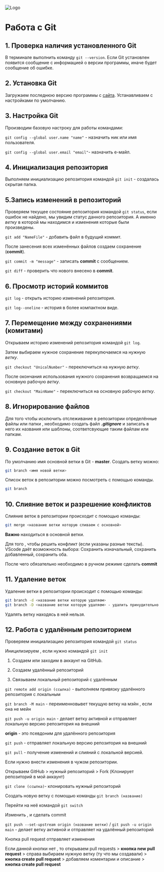 ![Logo](images\Git-Logo-Black.png)
# Работа с Git
## 1. Проверка наличия установленного Git
В терминале выполнить команду ` git --version `. Если Git установлен появится сообщение с информацией о версии программы, иначе будет сообщение об ошибке.

## 2. Установка Git
Загружаем последнюю версию программы с [сайта](https://git-scm.com/downloads).
Устанавливаем с настройками по умолчанию.

## 3. Настройка Git
Производим базовую настроку для работы командами:

`git config --global user.name "name"` - назначить ник или имя пользователя.

`git config --global user.email "email"`- назначить е-майл.
## 4. Инициализация репозитория
Выполняем инициализацию репозитория командой `git init` - создалась скрытая папка.
## 5.Запись изменений в репозиторий
Проверяем текущее состояние репозитория командой `git status`, если ошибок не найдено, мы увидим статус данного репозитория. А именно *ветку* в которой мы находимся и изменения которые были произведены.

`git add "NameFile"` - добавить файл  в будущий коммит.

После занесения всех изменённых файлов создаем сохранение (**commit**).

`git commit -m "message"` - записать **commit** с сообщением.

`git diff` - проверить что нового внесено в **commit**.

## 6. Просмотр историй коммитов
`git log` - открыть историю изменений репозитория.

`git log--oneline` - история в более компактном виде. 

## 7. Перемещение между сохранениями (комитами)
Открываем историю изменений репозитория командой `git log`.

Затем выбираем нужное сохранение перекулючаемся на нужную *ветку*.

`git checkout "UnicalNumber"` - переключиться на нужную *ветку*.

После окончания использования нужного сохранения возвращаемся на основную рабочую *ветку*.

`git checkout "MainName"` - переключиться на основную рабочую *ветку*.

## 8. Игнорирование файлов

Для того чтобы исключить отслеживание в репозитории определённые файлы или папки , необходимо создать файл ***.gitignore*** и записать в него их названия или шаблоны, соответсвующие таким файлам или папкам.

## 9. Создание веток в Git

По умолчанию имя основной ветки в Git - **master**.
Создать ветку можно:
```bash
git branch <имя новой ветки>
```

Список веток в репозитории можно посмотреть с помощью команды.
```bash
git branch
```
## 10. Слияние веток и разрешение конфликтов

Слияние веток в репозитории происходит с помощью команды:
```bash 
git merge <название ветки которую сливаем с основной>
```
**Важно** находиться в основной ветки.

Для того , чтобы решить конфликт (если указаны разные тексты).
 VScode даёт возможность выбора: Сохранить изначальный, сохранить добавленный, сохранить оба.
 
 После чего обязательно необходимо в ручном режиме сделать **commit**

## 11. Удаление веток

Удаление ветки в репозитории происходит с помощью команды:
```bash 
git branch -d <название ветки которую удаляем>
git branch -D <название ветки которую удаляем> - удалить принудительно
```

Удалять ветку находясь в ней нельзя.

## 12. Работа с удалённым репозиторием

Проверяем инициализацию репозитория командой `git status`

Иницилизируем , если нужно командой `git init`

1. Создаем или заходим в аккаунт на GitHub.

2. Создаем удалённый репозиторий 

3. Связываем локальный репозиторий с удалённым

`git remote add origin (ссылка)` - выполняем привязку удалённого репозитория с локальным 

`git branch -M main` - переименновывет текущую ветку на мэйн , если она не мейн

`git push -u origin main` - делает ветку активной и отправляет локальную версию репозитория на внешний 

**origin** - это псевдоним для удалённого репозитория 

`git push` - отправляет локальную версию репозитория на внешний 

`git pull` - получение изменений и слияний с локальной версией.

Если нужно внести изменения в чужом репозитории.

Открываем GitHub > нужный репозиторий > Fork (Клонирует репозиторий в мой аккаунт)

`git clone (ссылка)`- клонировать нужный репозиторий 

Создать новую ветку с помощью команды `git branch (название)`

Перейти на неё командой `git switch`

Изменить , и сделать commit 

`git push --set-upstream origin (название ветки)` / `git push -u origin main` - делает ветку активной и отправляет на удалённый репозиторий 

Кнопка pull request отправляет изменения

Если данной кнопки нет , то открываем pull requests > **кнопка new pull request** > справа выбираем нужную ветку (ту что мы создавали) > **кнопка create pull request** > добавляем коментарии и описание > **кнопка create pull request**